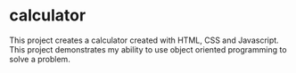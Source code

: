 # calculator
This project creates a calculator created with HTML, CSS and Javascript. 
This project demonstrates my ability to use object oriented programming to solve a problem.